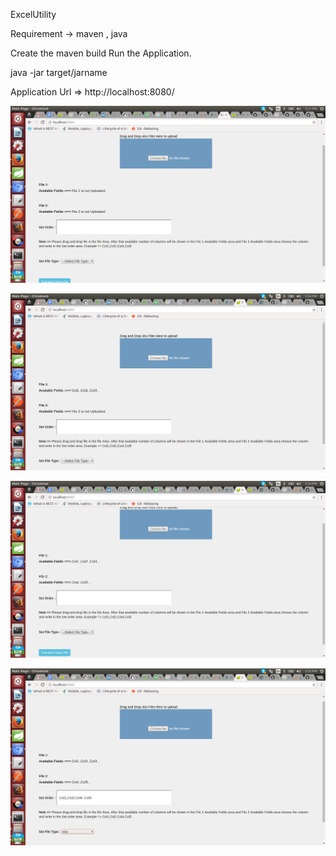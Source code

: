 ExcelUtility

Requirement -> maven , java

Create the maven build
Run the Application.

java -jar target/jarname

Application Url   =>  http://localhost:8080/


![alt text](https://github.com/prakharverma91/ExcelUtility/blob/master/dummyExcelFile/ProjectSnap1.png)

![alt text](https://github.com/prakharverma91/ExcelUtility/blob/master/dummyExcelFile/projectSnap2.png)

![alt text](https://github.com/prakharverma91/ExcelUtility/blob/master/dummyExcelFile/projectSnap3.png)

![alt text](https://github.com/prakharverma91/ExcelUtility/blob/master/dummyExcelFile/projectSnap4.png)

